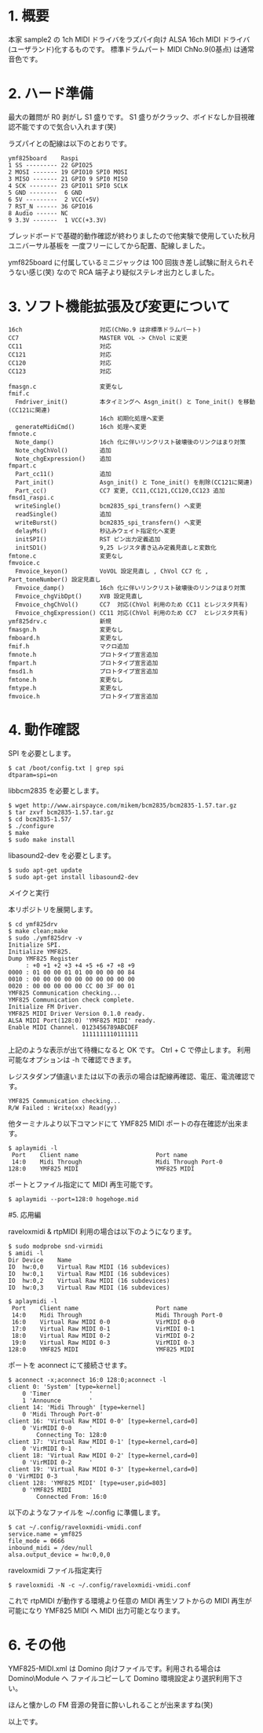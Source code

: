 # 1. 概要

本家 sample2 の 1ch MIDI ドライバをラズパイ向け ALSA 16ch MIDI ドライバ(ユーザランド)化するものです。
標準ドラムパート MIDI ChNo.9(0基点) は通常音色です。

# 2. ハード準備

最大の難問が R0 剥がし S1 盛りです。
S1 盛りがクラック、ボイドなしか目視確認不能ですので気合い入れます(笑)

ラズパイとの配線は以下のとおりです。

    ymf825board    Raspi  
    1 SS --------- 22 GPIO25  
    2 MOSI ------- 19 GPIO10 SPI0 MOSI  
    3 MISO ------- 21 GPIO 9 SPI0 MISO  
    4 SCK -------- 23 GPIO11 SPI0 SCLK  
    5 GND --------  6 GND  
    6 5V ---------  2 VCC(+5V)  
    7 RST_N ------ 36 GPIO16  
    8 Audio ------ NC  
    9 3.3V -------  1 VCC(+3.3V)  

ブレッドボードで基礎的動作確認が終わりましたので他実験で使用していた秋月ユニバーサル基板を
一度フリーにしてから配置、配線しました。

ymf825board に付属しているミニジャックは 100 回抜き差し試験に耐えられそうない感じ(笑)
なので RCA 端子より疑似ステレオ出力としました。

# 3. ソフト機能拡張及び変更について

    16ch                      対応(ChNo.9 は非標準ドラムパート)
    CC7                       MASTER VOL -> ChVol に変更
    CC11                      対応
    CC121                     対応
    CC120                     対応
    CC123                     対応

    fmasgn.c                  変更なし
    fmif.c
      Fmdriver_init()         本タイミングへ Asgn_init() と Tone_init() を移動(CC121に関連)
                              16ch 初期化処理へ変更
      generateMidiCmd()       16ch 処理へ変更
    fmnote.c
      Note_damp()             16ch 化に伴いリンクリスト破壊後のリンクはまり対策
      Note_chgChVol()         追加
      Note_chgExpression()    追加
    fmpart.c
      Part_cc11()             追加
      Part_init()             Asgn_init() と Tone_init() を削除(CC121に関連)
      Part_cc()               CC7 変更, CC11,CC121,CC120,CC123 追加
    fmsd1_raspi.c
      writeSingle()           bcm2835_spi_transfern() へ変更
      readSingle()            追加
      writeBurst()            bcm2835_spi_transfern() へ変更
      delayMs()               秒込みウェイト指定化へ変更
      initSPI()               RST ピン出力定義追加
      initSD1()               9,25 レジスタ書き込み定義見直しと変数化
    fmtone.c                  変更なし
    fmvoice.c
      Fmvoice_keyon()         VoVOL 設定見直し , ChVol CC7 化 , Part_toneNumber() 設定見直し
      Fmvoice_damp()          16ch 化に伴いリンクリスト破壊後のリンクはまり対策
      Fmvoice_chgVibDpt()     XVB 設定見直し
      Fmvoice_chgChVol()      CC7  対応(ChVol 利用のため CC11 とレジスタ共有)
      Fmvoice_chgExpression() CC11 対応(ChVol 利用のため CC7  とレジスタ共有)
    ymf825drv.c               新規
    fmasgn.h                  変更なし
    fmboard.h                 変更なし
    fmif.h                    マクロ追加
    fmnote.h                  プロトタイプ宣言追加
    fmpart.h                  プロトタイプ宣言追加
    fmsd1.h                   プロトタイプ宣言追加
    fmtone.h                  変更なし
    fmtype.h                  変更なし
    fmvoice.h                 プロトタイプ宣言追加

# 4. 動作確認

SPI を必要とします。

    $ cat /boot/config.txt | grep spi
    dtparam=spi=on

libbcm2835 を必要とします。

    $ wget http://www.airspayce.com/mikem/bcm2835/bcm2835-1.57.tar.gz
    $ tar zxvf bcm2835-1.57.tar.gz
    $ cd bcm2835-1.57/
    $ ./configure
    $ make
    $ sudo make install

libasound2-dev を必要とします。

    $ sudo apt-get update
    $ sudo apt-get install libasound2-dev

メイクと実行

本リポジトリを展開します。

    $ cd ymf825drv
    $ make clean;make
    $ sudo ./ymf825drv -v
    Initialize SPI.
    Initialize YMF825.
    Dump YMF825 Register
         : +0 +1 +2 +3 +4 +5 +6 +7 +8 +9
    0000 : 01 00 00 01 01 00 00 00 00 84
    0010 : 00 00 00 00 00 00 00 00 00 00
    0020 : 00 00 00 00 00 CC 00 3F 00 01
    YMF825 Communication checking...
    YMF825 Communication check complete.
    Initialize FM Driver.
    YMF825 MIDI Driver Version 0.1.0 ready.
    ALSA MIDI Port(128:0) 'YMF825 MIDI' ready.
    Enable MIDI Channel. 0123456789ABCDEF
                         1111111110111111

上記のような表示が出て待機になると OK です。
Ctrl + C で停止します。
利用可能なオプションは -h で確認できます。

レジスタダンプ値違いまたは以下の表示の場合は配線再確認、電圧、電流確認です。

    YMF825 Communication checking...
    R/W Failed : Write(xx) Read(yy)

他ターミナルより以下コマンドにて YMF825 MIDI ポートの存在確認が出来ます。

    $ aplaymidi -l
     Port    Client name                      Port name
     14:0    Midi Through                     Midi Through Port-0
    128:0    YMF825 MIDI                      YMF825 MIDI

ポートとファイル指定にて MIDI 再生可能です。

    $ aplaymidi --port=128:0 hogehoge.mid

#5. 応用編

raveloxmidi & rtpMIDI 利用の場合は以下のようになります。

    $ sudo modprobe snd-virmidi
    $ amidi -l
    Dir Device    Name
    IO  hw:0,0    Virtual Raw MIDI (16 subdevices)
    IO  hw:0,1    Virtual Raw MIDI (16 subdevices)
    IO  hw:0,2    Virtual Raw MIDI (16 subdevices)
    IO  hw:0,3    Virtual Raw MIDI (16 subdevices)

    $ aplaymidi -l
     Port    Client name                      Port name
     14:0    Midi Through                     Midi Through Port-0
     16:0    Virtual Raw MIDI 0-0             VirMIDI 0-0
     17:0    Virtual Raw MIDI 0-1             VirMIDI 0-1
     18:0    Virtual Raw MIDI 0-2             VirMIDI 0-2
     19:0    Virtual Raw MIDI 0-3             VirMIDI 0-3
    128:0    YMF825 MIDI                      YMF825 MIDI

ポートを aconnect にて接続させます。

    $ aconnect -x;aconnect 16:0 128:0;aconnect -l
    client 0: 'System' [type=kernel]
        0 'Timer           '
        1 'Announce        '
    client 14: 'Midi Through' [type=kernel]
        0 'Midi Through Port-0'
    client 16: 'Virtual Raw MIDI 0-0' [type=kernel,card=0]
        0 'VirMIDI 0-0     '
            Connecting To: 128:0
    client 17: 'Virtual Raw MIDI 0-1' [type=kernel,card=0]
        0 'VirMIDI 0-1     '
    client 18: 'Virtual Raw MIDI 0-2' [type=kernel,card=0]
        0 'VirMIDI 0-2     '
    client 19: 'Virtual Raw MIDI 0-3' [type=kernel,card=0]
    0 'VirMIDI 0-3     '
    client 128: 'YMF825 MIDI' [type=user,pid=803]
        0 'YMF825 MIDI     '
            Connected From: 16:0

以下のようなファイルを ~/.config に準備します。

    $ cat ~/.config/raveloxmidi-vmidi.conf
    service.name = ymf825
    file_mode = 0666
    inbound_midi = /dev/null
    alsa.output_device = hw:0,0,0

raveloxmidi ファイル指定実行

    $ raveloxmidi -N -c ~/.config/raveloxmidi-vmidi.conf

これで rtpMIDI が動作する環境より任意の MIDI 再生ソフトからの MIDI 再生が可能になり
YMF825 MIDI へ MIDI 出力可能となります。

# 6. その他

YMF825-MIDI.xml は Domino 向けファイルです。利用される場合は Domino\Module へ
ファイルコピーして Domino 環境設定より選択利用下さい。

ほんと懐かしの FM 音源の発音に酔いしれることが出来ますね(笑)

以上です。

